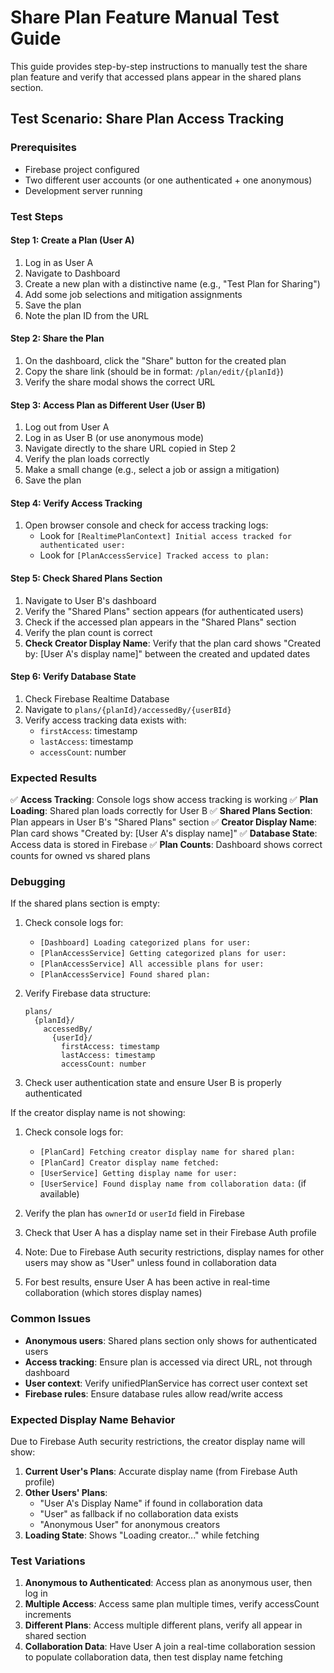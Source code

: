 # Share Plan Feature Manual Test Guide

This guide provides step-by-step instructions to manually test the share plan feature and verify that accessed plans appear in the shared plans section.

## Test Scenario: Share Plan Access Tracking

### Prerequisites
- Firebase project configured
- Two different user accounts (or one authenticated + one anonymous)
- Development server running

### Test Steps

#### Step 1: Create a Plan (User A)
1. Log in as User A
2. Navigate to Dashboard
3. Create a new plan with a distinctive name (e.g., "Test Plan for Sharing")
4. Add some job selections and mitigation assignments
5. Save the plan
6. Note the plan ID from the URL

#### Step 2: Share the Plan
1. On the dashboard, click the "Share" button for the created plan
2. Copy the share link (should be in format: `/plan/edit/{planId}`)
3. Verify the share modal shows the correct URL

#### Step 3: Access Plan as Different User (User B)
1. Log out from User A
2. Log in as User B (or use anonymous mode)
3. Navigate directly to the share URL copied in Step 2
4. Verify the plan loads correctly
5. Make a small change (e.g., select a job or assign a mitigation)
6. Save the plan

#### Step 4: Verify Access Tracking
1. Open browser console and check for access tracking logs:
   - Look for `[RealtimePlanContext] Initial access tracked for authenticated user:`
   - Look for `[PlanAccessService] Tracked access to plan:`

#### Step 5: Check Shared Plans Section
1. Navigate to User B's dashboard
2. Verify the "Shared Plans" section appears (for authenticated users)
3. Check if the accessed plan appears in the "Shared Plans" section
4. Verify the plan count is correct
5. **Check Creator Display Name**: Verify that the plan card shows "Created by: [User A's display name]" between the created and updated dates

#### Step 6: Verify Database State
1. Check Firebase Realtime Database
2. Navigate to `plans/{planId}/accessedBy/{userBId}`
3. Verify access tracking data exists with:
   - `firstAccess`: timestamp
   - `lastAccess`: timestamp  
   - `accessCount`: number

### Expected Results

✅ **Access Tracking**: Console logs show access tracking is working
✅ **Plan Loading**: Shared plan loads correctly for User B
✅ **Shared Plans Section**: Plan appears in User B's "Shared Plans" section
✅ **Creator Display Name**: Plan card shows "Created by: [User A's display name]"
✅ **Database State**: Access data is stored in Firebase
✅ **Plan Counts**: Dashboard shows correct counts for owned vs shared plans

### Debugging

If the shared plans section is empty:

1. Check console logs for:
   - `[Dashboard] Loading categorized plans for user:`
   - `[PlanAccessService] Getting categorized plans for user:`
   - `[PlanAccessService] All accessible plans for user:`
   - `[PlanAccessService] Found shared plan:`

2. Verify Firebase data structure:
   ```
   plans/
     {planId}/
       accessedBy/
         {userId}/
           firstAccess: timestamp
           lastAccess: timestamp
           accessCount: number
   ```

3. Check user authentication state and ensure User B is properly authenticated

If the creator display name is not showing:

1. Check console logs for:
   - `[PlanCard] Fetching creator display name for shared plan:`
   - `[PlanCard] Creator display name fetched:`
   - `[UserService] Getting display name for user:`
   - `[UserService] Found display name from collaboration data:` (if available)

2. Verify the plan has `ownerId` or `userId` field in Firebase
3. Check that User A has a display name set in their Firebase Auth profile
4. Note: Due to Firebase Auth security restrictions, display names for other users may show as "User" unless found in collaboration data
5. For best results, ensure User A has been active in real-time collaboration (which stores display names)

### Common Issues

- **Anonymous users**: Shared plans section only shows for authenticated users
- **Access tracking**: Ensure plan is accessed via direct URL, not through dashboard
- **User context**: Verify unifiedPlanService has correct user context set
- **Firebase rules**: Ensure database rules allow read/write access

### Expected Display Name Behavior

Due to Firebase Auth security restrictions, the creator display name will show:

1. **Current User's Plans**: Accurate display name (from Firebase Auth profile)
2. **Other Users' Plans**:
   - "User A's Display Name" if found in collaboration data
   - "User" as fallback if no collaboration data exists
   - "Anonymous User" for anonymous creators
3. **Loading State**: Shows "Loading creator..." while fetching

### Test Variations

1. **Anonymous to Authenticated**: Access plan as anonymous user, then log in
2. **Multiple Access**: Access same plan multiple times, verify accessCount increments
3. **Different Plans**: Access multiple different plans, verify all appear in shared section
4. **Collaboration Data**: Have User A join a real-time collaboration session to populate collaboration data, then test display name fetching
